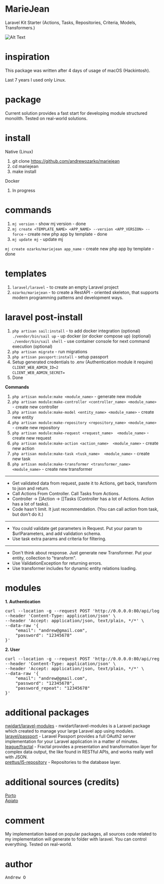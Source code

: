 
# MarieJean

Laravel Kit Starter (Actions, Tasks, Repositories, Criteria, Models, Transformers.)

![Alt Text](https://media.giphy.com/media/6wM4Zhs4h4PGo/giphy.gif)

# inspiration

This package was written after 4 days of usage of macOS (Hackintosh).

Last 7 years I used only Linux.

# package

Current solution provides a fast start for developing module structured monolith.
Tested on real-world solutions.

# install

Native (Linux)

1. git clone https://github.com/andrewozarko/mariejean
2. cd mariejean
3. make install

Docker

1. In progress

# commands

1. ```mj version``` - show mj version - done
2. ```mj create <TEMPLATE_NAME> <APP_NAME> --version <APP_VERSION> --force``` - create new php app by template - done
3. ```mj update mj``` - update mj

```mj create ozarko/mariejean app_name``` - create new php app by template - done

# templates

1. ```laravel/laravel``` - to create an empty Laravel project
2. ```ozarko/mariejean``` - to create a RestAPI - oriented skeleton, that supports modern programming patterns and development ways.


# laravel post-install

1. ```php artisan sail:install``` - to add docker integration (optional) <br>
   ```./vendor/bin/sail up``` - up docker (or docker compose up) (optional) <br>
   ```./vendor/bin/sail shell``` - use container console for next command execution (optional)
2. ```php artisan migrate``` - run migrations
3. ```php artisan passport:install``` - setup passport
4. Setup generated credentials to .env (Authentication module it require) <br>
   ```CLIENT_WEB_ADMIN_ID=2``` <br>
   ```CLIENT_WEB_ADMIN_SECRET=```
5. Done


**Commands** <br>
1. ```php artisan module:make <module_name>``` - generate new module
2. ```php artisan module:make-controller <controller_name> <module_name>``` - create new controller
3. ```php artisan module:make-model <entity_name> <module_name>``` - create new entity
4. ```php artisan module:make-repository <repository_name> <module_name>``` - create new repository
5. ```php artisan module:make-request <request_name>  <module_name>``` - create new request
5. ```php artisan module:make-action <action_name>  <module_name>``` - create new action
6. ```php artisan module:make-task <tusk_name>  <module_name>``` - create new task
7. ```php artisan module:make-transformer <transformer_name>  <module_name>``` - create new transformer

--------------------------------------------------------------
*  Get validated data from request, paste it to Actions, get back, transform to json and return.
* Call Actions From Controller. Call Tasks from Actions.
* Controller -> []Action -> []Tasks (Controller has a lot of Actions. Action has a lot of tasks).
* Code hasn't limit. It just recommendation. (You can call action from task, but don't do it.)
--------------------------------------------------------------
* You could validate get parameters in Request. Put your param to $urlParameters, and add validation schema.
* Use task extra params and criteria for filtering.
---------------------------------------------------------------
* Don't think about response. Just generate new Transformer. Put your entity, collection to "transform".
* Use ValidationException for returning errors.
* Use transformer includes for dynamic entity relations loading.

# modules

**1. Authentication** <br>

<pre>
curl --location -g --request POST 'http://0.0.0.0:80/api/login' \
--header 'Content-Type: application/json' \
--header 'Accept: application/json, text/plain, */*' \
--data-raw '{
    "email": "andrew@gmail.com",
    "password": "12345678"
}'
</pre>

**2. User** <br>

<pre>
curl --location -g --request POST 'http://0.0.0.0:80/api/registration' \
--header 'Content-Type: application/json' \
--header 'Accept: application/json, text/plain, */*' \
--data-raw '{
    "email": "andrew@gmail.com",
    "password": "12345678",
    "password_repeat": "12345678"
}'
</pre>

# additional packages

<a href="https://github.com/nWidart/laravel-modules">nwidart/laravel-modules</a> - nwidart/laravel-modules is a Laravel package which created to manage your large Laravel app using modules.<br>
<a href="https://laravel.com/docs/9.x/passport">laravel/passport</a> - Laravel Passport provides a full OAuth2 server implementation for your Laravel application in a matter of minutes.<br>
<a href="https://fractal.thephpleague.com/">league/fractal</a> - Fractal provides a presentation and transformation layer for complex data output, the like found in RESTful APIs, and works really well with JSON.<br>
<a href="https://packagist.org/packages/prettus/l5-repository">prettus/l5-repository</a> - Repositories to the database layer. <br>

# additional sources (credits)

<a href="http://apiato.io/docs/9.x/getting-started/software-architectural-patterns/">Porto</a> <br>
<a href="http://apiato.io/">Apiato</a>

# comment

My implementation based on popular packages, all sources code related to my implementation will generate
to folder with laravel. You can control everything. Tested on real-world.

# author
<pre>Andrew O</pre>